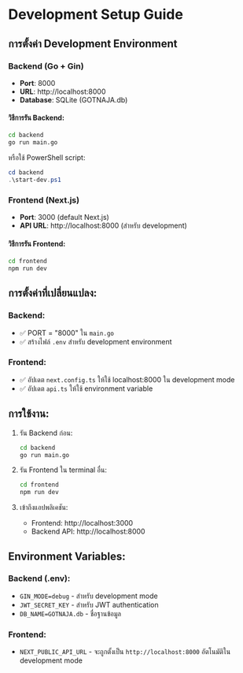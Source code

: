 # Development Setup Guide

## การตั้งค่า Development Environment

### Backend (Go + Gin)
- **Port**: 8000
- **URL**: http://localhost:8000
- **Database**: SQLite (GOTNAJA.db)

#### วิธีการรัน Backend:
```bash
cd backend
go run main.go
```

หรือใช้ PowerShell script:
```powershell
cd backend
.\start-dev.ps1
```

### Frontend (Next.js)
- **Port**: 3000 (default Next.js)
- **API URL**: http://localhost:8000 (สำหรับ development)

#### วิธีการรัน Frontend:
```bash
cd frontend
npm run dev
```

## การตั้งค่าที่เปลี่ยนแปลง:

### Backend:
- ✅ PORT = "8000" ใน `main.go`
- ✅ สร้างไฟล์ `.env` สำหรับ development environment

### Frontend:
- ✅ อัปเดต `next.config.ts` ให้ใช้ localhost:8000 ใน development mode
- ✅ อัปเดต `api.ts` ให้ใช้ environment variable

## การใช้งาน:

1. รัน Backend ก่อน:
   ```bash
   cd backend
   go run main.go
   ```

2. รัน Frontend ใน terminal อื่น:
   ```bash
   cd frontend
   npm run dev
   ```

3. เข้าถึงแอปพลิเคชัน:
   - Frontend: http://localhost:3000
   - Backend API: http://localhost:8000

## Environment Variables:

### Backend (.env):
- `GIN_MODE=debug` - สำหรับ development mode
- `JWT_SECRET_KEY` - สำหรับ JWT authentication
- `DB_NAME=GOTNAJA.db` - ชื่อฐานข้อมูล

### Frontend:
- `NEXT_PUBLIC_API_URL` - จะถูกตั้งเป็น `http://localhost:8000` อัตโนมัติใน development mode

